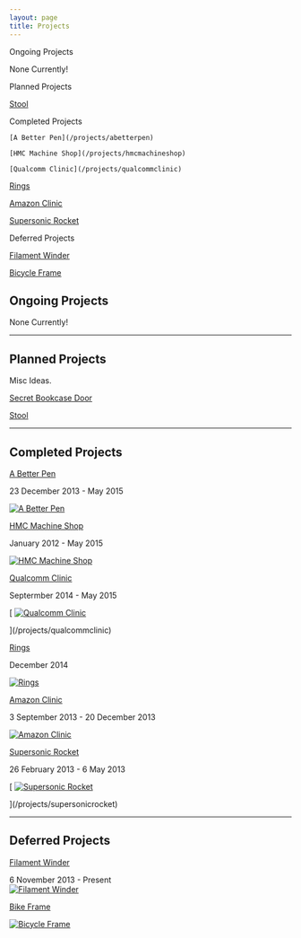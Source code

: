 ```yaml
---
layout: page
title: Projects
---
```


Ongoing Projects

   None Currently!

Planned Projects 

   [Stool](/projects/stool)

Completed Projects

    [A Better Pen](/projects/abetterpen)

    [HMC Machine Shop](/projects/hmcmachineshop)

    [Qualcomm Clinic](/projects/qualcommclinic)

   [Rings](/projects/rings)

   [Amazon Clinic](/projects/amazonclinic)

   [Supersonic Rocket](/projects/supersonicrocket)

Deferred Projects

   [Filament Winder](/projects/filamentwinder)

   [Bicycle Frame](/projects/bicycleframe)

## Ongoing Projects

None Currently! 

* * *

## Planned Projects

Misc Ideas.

[Secret Bookcase Door](http://www.instructables.com/id/Secret-door-bookcase/?ALLSTEPS)

[Stool](/projects/stool)

* * *

## Completed Projects

[A Better Pen](/projects/abetterpen)

23 December 2013 - May 2015 

[![A Better Pen](https://drive.google.com/uc?id=0B0Jfms0twG8ENXp1X3Y3UGtMSHM)](/projects/abetterpen)

[HMC Machine Shop](/projects/hmcmachineshop)

January 2012 - May 2015

[![HMC Machine Shop](https://docs.google.com/uc?id=0B0Jfms0twG8ERkJiOTB4dWlXSGc&export=download)](/projects/hmcmachineshop)

[Qualcomm Clinic](/projects/qualcommclinic)

Septermber 2014 - May 2015 

[
[![Qualcomm Clinic](https://docs.google.com/uc?id=0B0Jfms0twG8ENDg1U1dvaDRzaEk&export=download)](/projects/qualcommclinic)

](/projects/qualcommclinic)

[Rings](/projects/rings)

December 2014 

[![Rings](https://drive.google.com/uc?id=0B0Jfms0twG8EV0l1Yi1jWFBFS1U)](/projects/rings)

[Amazon Clinic](/projects/amazonclinic)

3 September 2013 - 20 December 2013 

[![Amazon Clinic](http://yellowhammernews.com/wp-content/uploads/2013/12/Amazon-Logo.jpg)](/projects/amazonclinic)

[Supersonic Rocket](/projects/supersonicrocket)

26 February 2013 - 6 May 2013 

[
[![Supersonic Rocket](https://drive.google.com/uc?id=0B0Jfms0twG8EZVAyOGliTzlKMTA)](/projects/supersonicrocket)

](/projects/supersonicrocket)

* * *

## Deferred Projects

[Filament Winder](/projects/filamentwinder)

6 November 2013 - Present[  
](/system/errors/NodeNotFound?suri=wuid:gx:50c6993072a6664)
[![Filament Winder](https://drive.google.com/uc?id=0B0Jfms0twG8Ea19pSWFIcGRYdFk)](/projects/filamentwinder)

[Bike Frame](/projects/bicycleframe)

[![Bicycle Frame](https://drive.google.com/uc?id=0B0Jfms0twG8ENnhnZU9KWE92enM)](/projects/bicycleframe)
